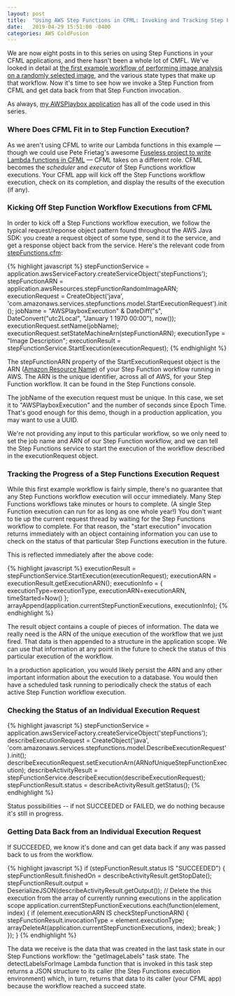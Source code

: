 ```yaml
---
layout: post
title:  "Using AWS Step Functions in CFML: Invoking and Tracking Step Function Workflows from CFML"
date:   2019-04-29 15:51:00 -0400
categories: AWS ColdFusion
---
```


We are now eight posts in to this series on using Step Functions in your CFML applications, and there hasn't been a whole lot of CMFL. We've looked in detail at [the first example workflow of performing image analysis on a randomly selected image](https://github.com/brianklaas/awsPlaybox/blob/master/stateMachines/choiceDemoStateMachine.json), and the various state types that make up that workflow. Now it's time to see how we invoke a Step Function from CFML and get data back from that Step Function invocation.

As always, [my AWSPlaybox application](https://github.com/brianklaas/awsPlaybox) has all of the code used in this series.

### Where Does CFML Fit in to Step Function Execution?

As we aren't using CFML to write our Lambda functions in this example &mdash; though we could use Pete Frietag's awesome [Fuseless project to write Lambda functions in CFML](https://fuseless.org) &mdash; CFML takes on a different role. CFML becomes the *scheduler* and *executor* of Step Functions workflow executions. Your CFML app will kick off the Step Functions workflow execution, check on its completion, and display the results of the execution (if any).

### Kicking Off Step Function Workflow Executions from CFML

In order to kick off a Step Functions workflow execution, we follow the typical request/reponse object pattern found throughout the AWS Java SDK: you create a request object of some type, send it to the service, and get a response object back from the service. Here's the relevant code from [stepFunctions.cfm](https://github.com/brianklaas/awsPlaybox/blob/master/stepFunctions.cfm):

{% highlight javascript %}
stepFunctionService = application.awsServiceFactory.createServiceObject('stepFunctions');
stepFunctionARN = application.awsResources.stepFunctionRandomImageARN;
executionRequest = CreateObject('java', 'com.amazonaws.services.stepfunctions.model.StartExecutionRequest').init();
jobName = "AWSPlayboxExecution" & DateDiff("s", DateConvert("utc2Local", "January 1 1970 00:00"), now());
executionRequest.setName(jobName);
executionRequest.setStateMachineArn(stepFunctionARN);
executionType = "Image Description";
executionResult = stepFunctionService.StartExecution(executionRequest);
{% endhighlight %}

The stepFunctionARN property of the StartExecutionRequest object is the ARN ([Amazon Resource Name](https://docs.aws.amazon.com/general/latest/gr/aws-arns-and-namespaces.html)) of your Step Function workflow running in AWS. The ARN is the unique identifier, across all of AWS, for your Step Function workflow. It can be found in the Step Functions console.

The jobName of the execution request must be unique. In this case, we set it to "AWSPlayboxExecution" and the number of seconds since Epoch Time. That's good enough for this demo, though in a production application, you may want to use a UUID.

We're not providing any input to this particular workflow, so we only need to set the job name and ARN of our Step Function workflow, and we can tell the Step Functions service to start the execution of the workflow described in the executionRequest object.

### Tracking the Progress of a Step Functions Execution Request

While this first example workflow is fairly simple, there's no guarantee that any Step Functions workflow execution will occur immediately. Many Step Functions workflows take minutes or hours to complete. (A single Step Function execution can run for as long as one whole year!) You don't want to tie up the current request thread by waiting for the Step Functions workflow to complete. For that reason, the "start execution" invocation returns immediately with an object containing information you can use to check on the status of that particular Step Functions execution in the future. 

This is reflected immediately after the above code:

{% highlight javascript %}
executionResult = stepFunctionService.StartExecution(executionRequest);
executionARN = executionResult.getExecutionARN();
executionInfo = { 
	executionType=executionType, 
	executionARN=executionARN,
	timeStarted=Now() 
};
arrayAppend(application.currentStepFunctionExecutions, executionInfo);
{% endhighlight %}

The result object contains a couple of pieces of information. The data we really need is the ARN of the unique execution of the workflow that we just fired. That data is then appended to a structure in the application scope. We can use that information at any point in the future to check the status of this particular execution of the workflow.

In a production application, you would likely persist the ARN and any other important information about the execution to a database. You would then have a scheduled task running to periodically check the status of each active Step Function workflow execution.

### Checking the Status of an Individual Execution Request

{% highlight javascript %}
stepFunctionService = application.awsServiceFactory.createServiceObject('stepFunctions');
describeExecutionRequest = CreateObject('java', 'com.amazonaws.services.stepfunctions.model.DescribeExecutionRequest').init();
describeExecutionRequest.setExecutionArn(ARNofUniqueStepFunctionExecution);
describeActivityResult = stepFunctionService.describeExecution(describeExecutionRequest);
stepFunctionResult.status = describeActivityResult.getStatus();
{% endhighlight %}

Status possibilities -- if not SUCCEEDED or FAILED, we do nothing because it's still in progress.

### Getting Data Back from an Individual Execution Request

If SUCCEEDED, we know it's done and can get data back if any was passed back to us from the workflow.

{% highlight javascript %}
if (stepFunctionResult.status IS "SUCCEEDED") {
	stepFunctionResult.finishedOn = describeActivityResult.getStopDate();
	stepFunctionResult.output = DeserializeJSON(describeActivityResult.getOutput());
    // Delete the this execution from the array of currently running executions in the application scope
	application.currentStepFunctionExecutions.each(function(element, index) {
		if (element.executionARN IS checkStepFunctionARN) {
			stepFunctionResult.invocationType = element.executionType;
			arrayDeleteAt(application.currentStepFunctionExecutions, index);
			break;
		}
	});
}
{% endhighlight %}

The data we receive is the data that was created in the last task state in our Step Functions workflow: the "getImageLabels" task state. The detectLabelsForImage Lambda function that is invoked in this task step returns a JSON structure to its caller (the Step Functions execution environment) which, in turn, returns that data to its caller (your CFML app) because the workflow reached a succeed state.

